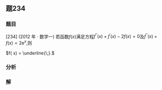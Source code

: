 ## 题234
### 题目
[234] (2012 年 · 数学一) 若函数$f( x)$满足方程${f}^{\prime \prime }( x)  + {f}^{\prime }( x)  - {2f}( x)  = 0$及${f}^{\prime \prime }( x)  + f( x)  = 2{\mathrm{e}}^{x}$,则

$f( x)  = \underline{\;}.$
### 分析

### 解
